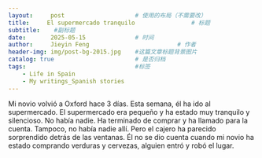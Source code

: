 ```yaml
---
layout:     post   				    # 使用的布局（不需要改）
title:     El supermercado tranquilo 				# 标题  
subtitle:    #副标题
date:       2025-05-15 				# 时间
author:     Jieyin Feng 						# 作者 
header-img: img/post-bg-2015.jpg 	#这篇文章标题背景图片
catalog: true 						# 是否归档
tags:								#标签
    - Life in Spain
    - My writings_Spanish stories
---
```


Mi novio volvió a Oxford hace 3 días. Esta semana, él ha ido al supermercado. El supermercado era pequeño y ha estado muy tranquilo y silencioso. No había nadie. Ha terminado de comprar y ha llamado para la cuenta. Tampoco, no había nadie allí. Pero el cajero ha parecido sorprendido detrás de las ventanas. Él no se dio cuenta cuando mi novio ha estado comprando verduras y cervezas, alguien entró y robó el lugar. 


